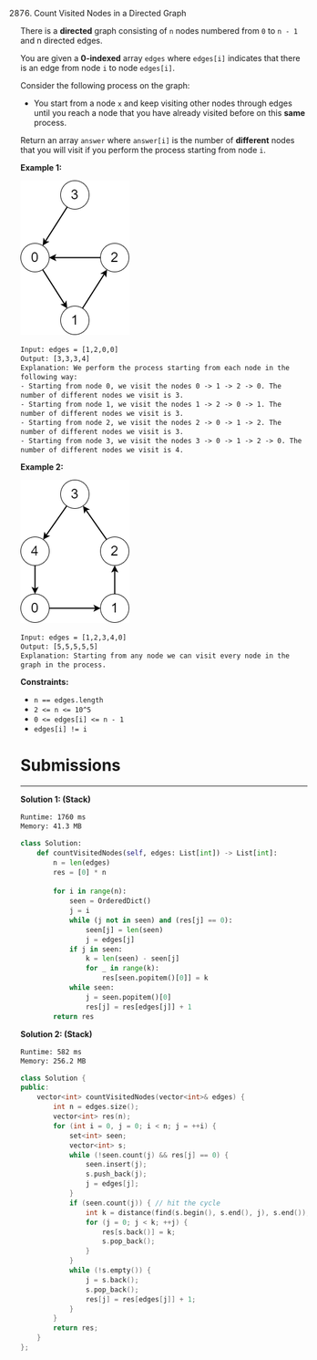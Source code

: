 2876. Count Visited Nodes in a Directed Graph

There is a **directed** graph consisting of `n` nodes numbered from `0` to `n - 1` and n directed edges.

You are given a **0-indexed** array `edges` where `edges[i]` indicates that there is an edge from node `i` to node `edges[i]`.

Consider the following process on the graph:

* You start from a node `x` and keep visiting other nodes through edges until you reach a node that you have already visited before on this **same** process.

Return an array `answer` where `answer[i]` is the number of **different** nodes that you will visit if you perform the process starting from node `i`.

 

**Example 1:**

![2876_graaphdrawio-1.png](img/2876_graaphdrawio-1.png)
```
Input: edges = [1,2,0,0]
Output: [3,3,3,4]
Explanation: We perform the process starting from each node in the following way:
- Starting from node 0, we visit the nodes 0 -> 1 -> 2 -> 0. The number of different nodes we visit is 3.
- Starting from node 1, we visit the nodes 1 -> 2 -> 0 -> 1. The number of different nodes we visit is 3.
- Starting from node 2, we visit the nodes 2 -> 0 -> 1 -> 2. The number of different nodes we visit is 3.
- Starting from node 3, we visit the nodes 3 -> 0 -> 1 -> 2 -> 0. The number of different nodes we visit is 4.
```

**Example 2:**

![2876_graaph2drawio.png](img/2876_graaph2drawio.png)
```
Input: edges = [1,2,3,4,0]
Output: [5,5,5,5,5]
Explanation: Starting from any node we can visit every node in the graph in the process.
```

**Constraints:**

* `n == edges.length`
* `2 <= n <= 10^5`
* `0 <= edges[i] <= n - 1`
* `edges[i] != i`

# Submissions
---
**Solution 1: (Stack)**
```
Runtime: 1760 ms
Memory: 41.3 MB
```
```python
class Solution:
    def countVisitedNodes(self, edges: List[int]) -> List[int]:
        n = len(edges)
        res = [0] * n

        for i in range(n):
            seen = OrderedDict()
            j = i
            while (j not in seen) and (res[j] == 0):
                seen[j] = len(seen)
                j = edges[j]
            if j in seen:
                k = len(seen) - seen[j]
                for _ in range(k):
                    res[seen.popitem()[0]] = k
            while seen:
                j = seen.popitem()[0]
                res[j] = res[edges[j]] + 1
        return res
```

**Solution 2: (Stack)**
```
Runtime: 582 ms
Memory: 256.2 MB
```
```c++
class Solution {
public:
    vector<int> countVisitedNodes(vector<int>& edges) {
        int n = edges.size();
        vector<int> res(n);
        for (int i = 0, j = 0; i < n; j = ++i) {
            set<int> seen;
            vector<int> s;
            while (!seen.count(j) && res[j] == 0) {
                seen.insert(j);
                s.push_back(j);
                j = edges[j];
            }
            if (seen.count(j)) { // hit the cycle
                int k = distance(find(s.begin(), s.end(), j), s.end());
                for (j = 0; j < k; ++j) {
                    res[s.back()] = k;
                    s.pop_back();
                }
            }
            while (!s.empty()) {
                j = s.back();
                s.pop_back();
                res[j] = res[edges[j]] + 1;
            }
        }
        return res;
    }
};
```
